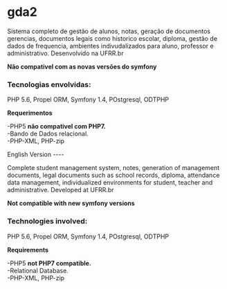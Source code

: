 # gda2

Sistema completo de gestão de alunos, notas, geração de documentos gerencias, documentos legais como historico escolar, diploma, gestão de dados de frequencia, ambientes indivudalizados para aluno, professor e administrativo. Desenvolvido na UFRR.br

<b>Não compativel com as novas versões do symfony</b>

<h3>Tecnologias envolvidas:</h3>

PHP 5.6, Propel ORM, Symfony 1.4, POstgresql, ODTPHP

<b>Requerimentos</b>

-PHP5 <b>não compativel com PHP7.</b><br> 
-Bando de Dados relacional.<br>
-PHP-XML, PHP-zip

English Version ----

Complete student management system, notes, generation of management documents, legal documents such as school records, diploma, attendance data management, individualized environments for student, teacher and administrative. Developed at UFRR.br

<b>Not compatible with new symfony versions</b>

<h3>Technologies involved:</h3>

PHP 5.6, Propel ORM, Symfony 1.4, POstgresql, ODTPHP

<b>Requirements</b>

-PHP5 <b>not PHP7 compatible.</b><br>
-Relational Database.<br>
-PHP-XML, PHP-zip
